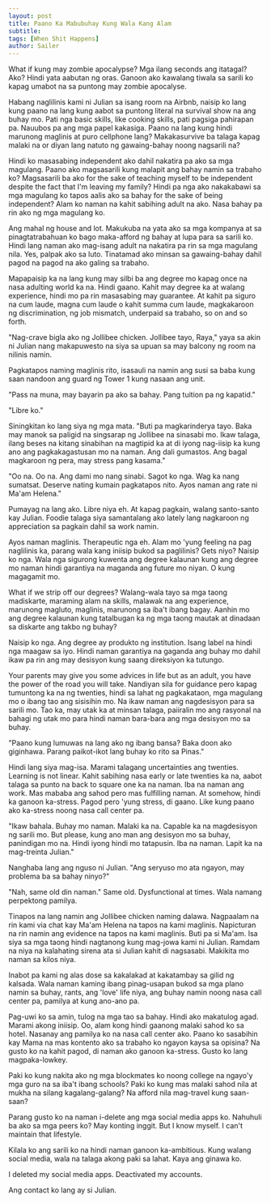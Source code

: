 ```yaml
---
layout: post
title: Paano Ka Mabubuhay Kung Wala Kang Alam
subtitle: 
tags: [When Shit Happens]
author: Sailer
---
```


What if kung may zombie apocalypse? Mga ilang seconds ang itatagal? Ako? Hindi yata aabutan ng oras. Ganoon ako kawalang tiwala sa sarili ko kapag umabot na sa puntong may zombie apocalyse. 

Habang naglilinis kami ni Julian sa isang room na Airbnb, naisip ko lang kung paano na lang kung aabot sa puntong literal na survival show na ang buhay mo. Pati nga basic skills, like cooking skills, pati pagsiga pahirapan pa. Nauubos pa ang mga papel kakasiga. Paano na lang kung hindi marunong maglinis at puro cellphone lang? Makakasurvive ba talaga kapag malaki na or diyan lang natuto ng gawaing-bahay noong nagsarili na? 

Hindi ko masasabing independent ako dahil nakatira pa ako sa mga magulang. Paano ako magsasarili kung malapit ang bahay namin sa trabaho ko? Magsasarili ba ako for the sake of teaching myself to be independent despite the fact that I'm leaving my family? Hindi pa nga ako nakakabawi sa mga magulang ko tapos aalis ako sa bahay for the sake of being independent? Alam ko naman na kahit sabihing adult na ako. Nasa bahay pa rin ako ng mga magulang ko. 

Ang mahal ng house and lot. Makukuba na yata ako sa mga kompanya at sa pinagtatrabahuan ko bago maka-afford ng bahay at lupa para sa sarili ko. Hindi lang naman ako mag-isang adult na nakatira pa rin sa mga magulang nila. Yes, palpak ako sa luto. Tinatamad ako minsan sa gawaing-bahay dahil pagod na pagod na ako galing sa trabaho. 

Mapapaisip ka na lang kung may silbi ba ang degree mo kapag once na nasa adulting world ka na. Hindi gaano. Kahit may degree ka at walang experience, hindi mo pa rin masasabing may guarantee. At kahit pa siguro na cum laude, magna cum laude o kahit summa cum laude, magkakaroon ng discrimination, ng job mismatch, underpaid sa trabaho, so on and so forth. 

"Nag-crave bigla ako ng Jollibee chicken. Jollibee tayo, Raya," yaya sa akin ni Julian nang makapuwesto na siya sa upuan sa may balcony ng room na nilinis namin. 

Pagkatapos naming maglinis rito, isasauli na namin ang susi sa baba kung saan nandoon ang guard ng Tower 1 kung nasaan ang unit. 

"Pass na muna, may bayarin pa ako sa bahay. Pang tuition pa ng kapatid."

"Libre ko."

Siningkitan ko lang siya ng mga mata. "Buti pa magkarinderya tayo. Baka may manok sa paligid na singsarap ng Jollibee na sinasabi mo. Ikaw talaga, ilang beses na kitang sinabihan na magtipid ka at di iyong nag-iisip ka kung ano ang pagkakagastusan mo na naman. Ang dali gumastos. Ang bagal magkaroon ng pera, may stress pang kasama."

"Oo na. Oo na. Ang dami mo nang sinabi. Sagot ko nga. Wag ka nang sumatsat. Deserve nating kumain pagkatapos nito. Ayos naman ang rate ni Ma'am Helena."

Pumayag na lang ako. Libre niya eh. At kapag pagkain, walang santo-santo kay Julian. Foodie talaga siya samantalang ako lately lang nagkaroon ng appreciation sa pagkain dahil sa work namin. 

Ayos naman maglinis. Therapeutic nga eh. Alam mo 'yung feeling na pag naglilinis ka, parang wala kang iniisip bukod sa paglilinis? Gets niyo? Naisip ko nga. Wala nga sigurong kuwenta ang degree kalaunan kung ang degree mo naman hindi garantiya na maganda ang future mo niyan. O kung magagamit mo. 

What if we strip off our degrees? Walang-wala tayo sa mga taong madiskarte, maraming alam na skills, malawak na ang experience, marunong magluto, maglinis, marunong sa iba't ibang bagay. Aanhin mo ang degree kalaunan kung tatalbugan ka ng mga taong mautak at dinadaan sa diskarte ang takbo ng buhay? 

Naisip ko nga. Ang degree ay produkto ng institution. Isang label na hindi nga maagaw sa iyo. Hindi naman garantiya na gaganda ang buhay mo dahil ikaw pa rin ang may desisyon kung saang direksiyon ka tutungo. 

Your parents may give you some advices in life but as an adult, you have the power of the road you will take. Nandiyan sila for guidance pero kapag tumuntong ka na ng twenties, hindi sa lahat ng pagkakataon, mga magulang mo o ibang tao ang sisisihin mo. Na ikaw naman ang nagdesisyon para sa sarili mo. Tao ka, may utak ka at minsan talaga, paiiralin mo ang rasyonal na bahagi ng utak mo para hindi naman bara-bara ang mga desisyon mo sa buhay. 

"Paano kung lumuwas na lang ako ng ibang bansa? Baka doon ako giginhawa. Parang paikot-ikot lang buhay ko rito sa Pinas."

Hindi lang siya mag-isa. Marami talagang uncertainties ang twenties. Learning is not linear. Kahit sabihing nasa early or late twenties ka na, aabot talaga sa punto na back to square one ka na naman. Iba na naman ang work. Mas mababa ang sahod pero mas fulfilling naman. At somehow, hindi ka ganoon ka-stress. Pagod pero 'yung stress, di gaano. Like kung paano ako ka-stress noong nasa call center pa. 

"Ikaw bahala. Buhay mo naman. Malaki ka na. Capable ka na magdesisyon ng sarili mo. But please, kung ano man ang desisyon mo sa buhay, panindigan mo na. Hindi iyong hindi mo tatapusin. Iba na naman. Lapit ka na mag-treinta Julian." 

Nanghaba lang ang nguso ni Julian. "Ang seryuso mo ata ngayon, may problema ba sa bahay ninyo?" 

"Nah, same old din naman." Same old. Dysfunctional at times. Wala namang perpektong pamilya. 

Tinapos na lang namin ang Jollibee chicken naming dalawa. Nagpaalam na rin kami via chat kay Ma'am Helena na tapos na kami maglinis. Napicturan na rin namin ang evidence na tapos na kami maglinis. Buti pa si Ma'am. Isa siya sa mga taong hindi nagtanong kung mag-jowa kami ni Julian. Ramdam na niya na kalahating sirena ata si Julian kahit di nagsasabi. Makikita mo naman sa kilos niya. 

Inabot pa kami ng alas dose sa kakalakad at kakatambay sa gilid ng kalsada. Wala naman kaming ibang pinag-usapan bukod sa mga plano namin sa buhay, rants, ang 'love' life niya, ang buhay namin noong nasa call center pa, pamilya at kung ano-ano pa. 

Pag-uwi ko sa amin, tulog na mga tao sa bahay. Hindi ako makatulog agad. Marami akong iniisip. Oo, alam kong hindi gaanong malaki sahod ko sa hotel. Nasanay ang pamilya ko na nasa call center ako. Paano ko sasabihin kay Mama na mas kontento ako sa trabaho ko ngayon kaysa sa opisina? Na gusto ko na kahit pagod, di naman ako ganoon ka-stress. Gusto ko lang magpaka-lowkey. 

Paki ko kung nakita ako ng mga blockmates ko noong college na ngayo'y mga guro na sa iba't ibang schools? Paki ko kung mas malaki sahod nila at mukha na silang kagalang-galang? Na afford nila mag-travel kung saan-saan? 

Parang gusto ko na naman i-delete ang mga social media apps ko. Nahuhuli ba ako sa mga peers ko? May konting inggit. But I know myself. I can't maintain that lifestyle. 

Kilala ko ang sarili ko na hindi naman ganoon ka-ambitious. Kung walang social media, wala na talaga akong paki sa lahat. Kaya ang ginawa ko. 

I deleted my social media apps. Deactivated my accounts. 

Ang contact ko lang ay si Julian. 